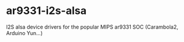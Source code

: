 # ar9331-i2s-alsa
I2S alsa device drivers for the popular MIPS ar9331 SOC (Carambola2, Arduino Yun...)
